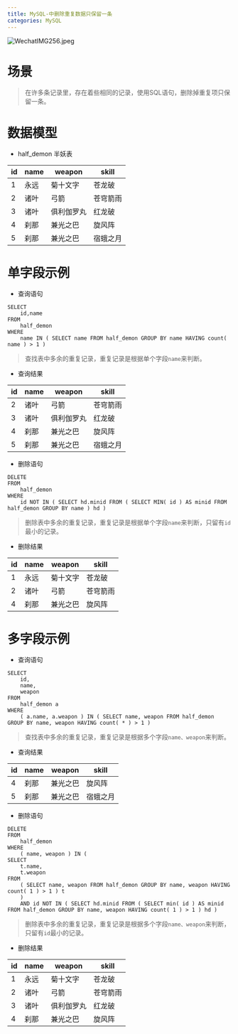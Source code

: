 ```yaml
---
title: MySQL-中删除重复数据只保留一条
categories: MySQL
---
```


![WechatIMG256.jpeg](https://upload-images.jianshu.io/upload_images/15325592-4e84af7e8d0771f0.jpeg?imageMogr2/auto-orient/strip%7CimageView2/2/w/1240)
<!-- more -->

#  场景

> 在许多条记录里，存在着些相同的记录，使用SQL语句，删除掉重复项只保留一条。

#  数据模型

- half_demon 半妖表

|id|name|weapon|skill|
|------|------|------|------|
|1	|永远	|菊十文字|苍龙破|
|2	|诸叶	|弓箭|苍穹箭雨|
|3	|诸叶	|俱利伽罗丸|红龙破|
|4	|刹那	|兼光之巴|旋风阵|
|5	|刹那	|兼光之巴|宿蛾之月|

#  单字段示例

- 查询语句

```
SELECT
	id,name 
FROM
	half_demon 
WHERE
	name IN ( SELECT name FROM half_demon GROUP BY name HAVING count( name ) > 1 )
```

> 查找表中多余的重复记录，重复记录是根据单个字段`name`来判断。

- 查询结果

|id|name|weapon|skill|
|------|------|------|------|
|2	|诸叶	|弓箭|苍穹箭雨|
|3	|诸叶	|俱利伽罗丸|红龙破|
|4	|刹那	|兼光之巴|旋风阵|
|5	|刹那	|兼光之巴|宿蛾之月|

- 删除语句

```
DELETE 
FROM
	half_demon 
WHERE
	id NOT IN ( SELECT hd.minid FROM ( SELECT MIN( id ) AS minid FROM half_demon GROUP BY name ) hd )
```

> 删除表中多余的重复记录，重复记录是根据单个字段`name`来判断，只留有`id`最小的记录。

- 删除结果

|id|name|weapon|skill|
|------|------|------|------|
|1	|永远	|菊十文字|苍龙破|
|2	|诸叶	|弓箭|苍穹箭雨|
|4	|刹那	|兼光之巴|旋风阵|

#  多字段示例

- 查询语句

```
SELECT
    id,
    name,
    weapon 
FROM
    half_demon a 
WHERE
    ( a.name, a.weapon ) IN ( SELECT name, weapon FROM half_demon GROUP BY name, weapon HAVING count( * ) > 1 )
```

> 查找表中多余的重复记录，重复记录是根据多个字段`name、weapon`来判断。

- 查询结果

|id|name|weapon|skill|
|------|------|------|------|
|4	|刹那	|兼光之巴|旋风阵|
|5	|刹那	|兼光之巴|宿蛾之月|


- 删除语句

```
DELETE 
FROM
    half_demon 
WHERE
    ( name, weapon ) IN (
SELECT
    t.name,
    t.weapon 
FROM
    ( SELECT name, weapon FROM half_demon GROUP BY name, weapon HAVING count( 1 ) > 1 ) t 
    ) 
    AND id NOT IN ( SELECT hd.minid FROM ( SELECT min( id ) AS minid FROM half_demon GROUP BY name, weapon HAVING count( 1 ) > 1 ) hd )
```

>删除表中多余的重复记录，重复记录是根据多个字段`name、weapon`来判断，只留有`id`最小的记录。

- 删除结果

|id|name|weapon|skill|
|------|------|------|------|
|1	|永远	|菊十文字|苍龙破|
|2	|诸叶	|弓箭|苍穹箭雨|
|3	|诸叶	|俱利伽罗丸|红龙破|
|4	|刹那	|兼光之巴|旋风阵|

